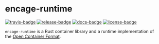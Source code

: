 # encage-runtime

[![travis-badge][]][travis] [![release-badge][]][cargo] [![docs-badge][]][docs] [![license-badge][]][license]

`encage-runtime` is a Rust container library and a runtime implementation of the
[Open Container Format](https://github.com/opencontainers/specs).

[travis-badge]: https://img.shields.io/travis/arcnmx/encage-runtime/master.svg?style=flat-square
[travis]: https://travis-ci.org/arcnmx/encage-runtime
[release-badge]: https://img.shields.io/crates/v/encage-runtime.svg?style=flat-square
[cargo]: https://crates.io/crates/encage-runtime
[docs-badge]: https://img.shields.io/badge/API-docs-blue.svg?style=flat-square
[docs]: http://arcnmx.github.io/encage-runtime/encage_runtime/
[license-badge]: https://img.shields.io/badge/license-MIT-lightgray.svg?style=flat-square
[license]: https://github.com/arcnmx/encage-runtime/blob/master/COPYING
